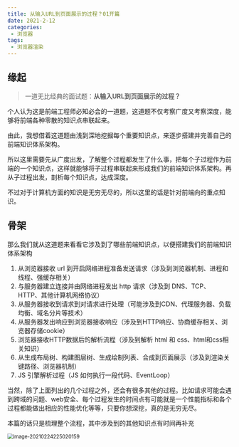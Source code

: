 ```yaml
---
title: 从输入URL到页面展示的过程？01开篇
date: 2021-2-12
categories:
 - 浏览器
tags:
 - 浏览器渲染
---
```




## 缘起

> 一道无比经典的面试题：**从输入URL到页面展示的过程？**

个人认为这是前端工程师必知必会的一道题，这道题不仅考察广度又考察深度，能够将前端各种零散的知识点串联起来。

由此，我想借着这道题由浅到深地挖掘每个重要知识点，来逐步搭建并完善自己的前端知识体系架构。

所以这里需要先从广度出发，了解整个过程都发生了什么事，把每个子过程作为前端的一个知识点，这样就能够将子过程串联起来形成我们的前端知识体系架构。再从子过程出发，剖析每个知识点，达成深度。

不过对于计算机方面的知识是无穷无尽的，所以这里的话是针对前端向的重点知识。



## 骨架

那么我们就从这道题来看看它涉及到了哪些前端知识点，以便搭建我们的前端知识体系架构

1. 从浏览器接收 url 到开启网络进程准备发送请求（涉及到浏览器机制、进程和线程、强缓存相关）
2. 与服务器建立连接并由网络进程发出 http 请求（涉及到 DNS、TCP、HTTP、其他计算机网络协议）
3. 从服务器接收到请求到对请求进行处理（可能涉及到CDN、代理服务器、负载均衡、域名分片等技术）
4. 从服务器发出响应到浏览器接收响应（涉及到HTTP响应、协商缓存相关、浏览器存储cookie）
5. 浏览器接收HTTP数据后的解析流程（涉及到解析 html 和 css、html和css相关知识）
6. 从生成布局树、构建图层树、生成绘制列表、合成到页面展示（涉及到渲染关键路径、浏览器机制）
7. JS 引擎解析过程（JS 如何执行一段代码、EventLoop）

当然，除了上面列出的几个过程之外，还会有很多其他的过程。比如请求可能会遇到跨域的问题、web安全、每个过程发生的时间点有可能就是一个性能指标和各个过程都能做出相应的性能优化等等，只要你想深挖，真的是无穷无尽。

本篇的话只是梳理整个流程，其中涉及到的其他知识点有时间再补充

<img src="@img/image-20210224225020159.png" alt="image-20210224225020159" style="zoom:80%;" />